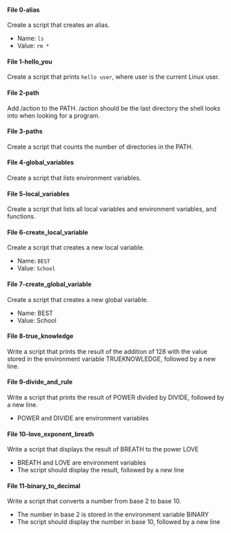 #### File 0-alias
Create a script that creates an alias.

- Name: `ls`
- Value: `rm *`

#### File 1-hello_you
Create a script that prints `hello user`, where user is the current Linux user.

#### File 2-path
Add /action to the PATH. /action should be the last directory the shell looks into when looking for a program.

#### File 3-paths
Create a script that counts the number of directories in the PATH.


#### File 4-global_variables
Create a script that lists environment variables.

#### File 5-local_variables
Create a script that lists all local variables and environment variables, and functions.

#### File 6-create_local_variable
Create a script that creates a new local variable.

- Name: `BEST`
- Value: `School`

#### File 7-create_global_variable
Create a script that creates a new global variable.

- Name: BEST
- Value: School

#### File 8-true_knowledge
Write a script that prints the result of the addition of 128 with the value stored in the environment variable TRUEKNOWLEDGE, followed by a new line.

#### File 9-divide_and_rule
Write a script that prints the result of POWER divided by DIVIDE, followed by a new line.

- POWER and DIVIDE are environment variables

#### File 10-love_exponent_breath
Write a script that displays the result of BREATH to the power LOVE

- BREATH and LOVE are environment variables
- The script should display the result, followed by a new line

#### File 11-binary_to_decimal
Write a script that converts a number from base 2 to base 10.

- The number in base 2 is stored in the environment variable BINARY
- The script should display the number in base 10, followed by a new line

